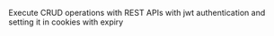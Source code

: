 Execute CRUD operations with REST APIs with jwt authentication and setting it in cookies with expiry
